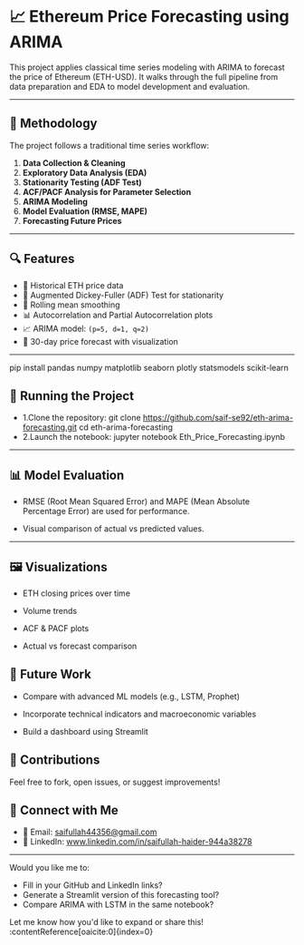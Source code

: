 # 📈 Ethereum Price Forecasting using ARIMA

This project applies classical time series modeling with ARIMA to forecast the price of Ethereum (ETH-USD). It walks through the full pipeline from data preparation and EDA to model development and evaluation.

---

## 🧠 Methodology

The project follows a traditional time series workflow:

1. **Data Collection & Cleaning**
2. **Exploratory Data Analysis (EDA)**
3. **Stationarity Testing (ADF Test)**
4. **ACF/PACF Analysis for Parameter Selection**
5. **ARIMA Modeling**
6. **Model Evaluation (RMSE, MAPE)**
7. **Forecasting Future Prices**

---

## 🔍 Features

- 📅 Historical ETH price data
- 🧪 Augmented Dickey-Fuller (ADF) Test for stationarity
- 🔁 Rolling mean smoothing
- 📊 Autocorrelation and Partial Autocorrelation plots
- 📈 ARIMA model: `(p=5, d=1, q=2)`
- 🔮 30-day price forecast with visualization


---
pip install pandas numpy matplotlib seaborn plotly statsmodels scikit-learn

## 🚀 Running the Project

- 1.Clone the repository:
git clone https://github.com/saif-se92/eth-arima-forecasting.git
cd eth-arima-forecasting
- 2.Launch the notebook:
jupyter notebook Eth_Price_Forecasting.ipynb

---
## 📊 Model Evaluation

   - RMSE (Root Mean Squared Error) and MAPE (Mean Absolute Percentage Error) are used for performance.

   - Visual comparison of actual vs predicted values.

---

## 🖼️ Visualizations

   - ETH closing prices over time

   - Volume trends

   - ACF & PACF plots

   - Actual vs forecast comparison

## 🔮 Future Work

   - Compare with advanced ML models (e.g., LSTM, Prophet)

   - Incorporate technical indicators and macroeconomic variables

   - Build a dashboard using Streamlit

## 🤝 Contributions

Feel free to fork, open issues, or suggest improvements!
## 🔗 Connect with Me

- 📧 Email: saifullah44356@gmail.com
- 🔗 LinkedIn: www.linkedin.com/in/saifullah-haider-944a38278


---

Would you like me to:
- Fill in your GitHub and LinkedIn links?
- Generate a Streamlit version of this forecasting tool?
- Compare ARIMA with LSTM in the same notebook?

Let me know how you'd like to expand or share this! ​:contentReference[oaicite:0]{index=0}​


